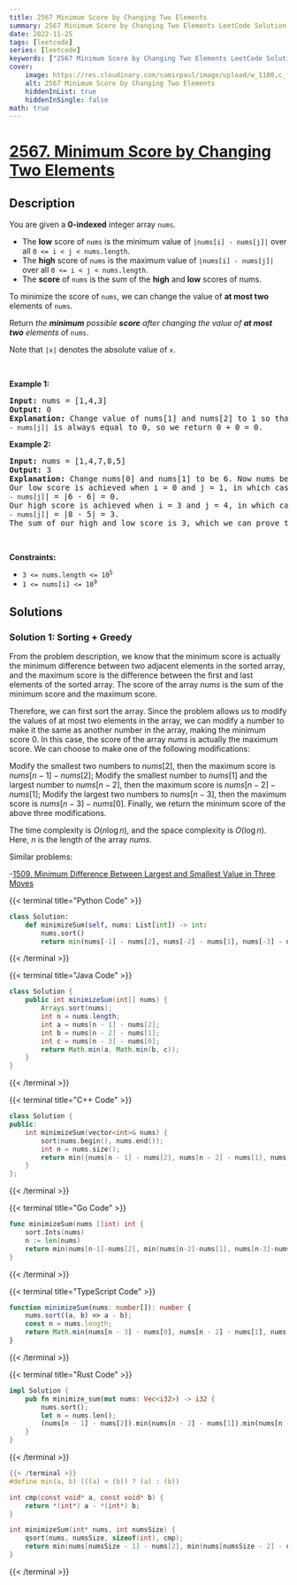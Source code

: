 ```yaml
---
title: 2567 Minimum Score by Changing Two Elements
summary: 2567 Minimum Score by Changing Two Elements LeetCode Solution Explained
date: 2022-11-25
tags: [leetcode]
series: [leetcode]
keywords: ["2567 Minimum Score by Changing Two Elements LeetCode Solution Explained in all languages", "2567 Minimum Score by Changing Two Elements", "LeetCode", "leetcode solution in Python3 C++ Java Go PHP Ruby Swift TypeScript Rust C# JavaScript C", "GeeksforGeeks", "InterviewBit", "Coding Ninjas", "HackerRank", "HackerEarth", "CodeChef", "TopCoder", "AlgoExpert", "freeCodeCamp", "Codeforces", "GitHub", "AtCoder", "Samir Paul"]
cover:
    image: https://res.cloudinary.com/samirpaul/image/upload/w_1100,c_fit,co_rgb:FFFFFF,l_text:Arial_75_bold:2567 Minimum Score by Changing Two Elements - Solution Explained/problem-solving.webp
    alt: 2567 Minimum Score by Changing Two Elements
    hiddenInList: true
    hiddenInSingle: false
math: true
---
```



# [2567. Minimum Score by Changing Two Elements](https://leetcode.com/problems/minimum-score-by-changing-two-elements)


## Description

<p>You are given a <strong>0-indexed</strong> integer array <code>nums</code>.</p>

<ul>
	<li>The <strong>low</strong> score of <code><font face="monospace">nums</font></code> is the minimum value of <code>|nums[i]&nbsp;- nums[j]|</code> over all <code>0 &lt;= i &lt; j &lt; nums.length</code>.</li>
	<li>The <strong>high</strong> score of&nbsp;<code><font face="monospace">nums</font></code> is the maximum value of <code>|nums[i]&nbsp;- nums[j]|</code> over all <code>0 &lt;= i &lt; j &lt; nums.length</code>.</li>
	<li>The <strong>score</strong> of <code>nums</code> is the sum of the <strong>high</strong> and <strong>low</strong> scores of nums.</li>
</ul>

<p>To minimize the score of <code>nums</code>, we can change the value of <strong>at most two</strong> elements of <code>nums</code>.</p>

<p>Return <em>the <strong>minimum</strong> possible <strong>score</strong> after changing&nbsp;the value of <strong>at most two</strong> elements o</em>f <code>nums</code>.</p>

<p>Note that <code>|x|</code> denotes the absolute value of <code>x</code>.</p>

<p>&nbsp;</p>
<p><strong class="example">Example 1:</strong></p>

<pre>
<strong>Input:</strong> nums = [1,4,3]
<strong>Output:</strong> 0
<strong>Explanation:</strong> Change value of nums[1] and nums[2] to 1 so that nums becomes [1,1,1]. Now, the value of <code>|nums[i] - nums[j]|</code> is always equal to 0, so we return 0 + 0 = 0.
</pre>

<p><strong class="example">Example 2:</strong></p>

<pre>
<strong>Input:</strong> nums = [1,4,7,8,5]
<strong>Output:</strong> 3
<strong>Explanation:</strong> Change nums[0] and nums[1] to be 6. Now nums becomes [6,6,7,8,5].
Our low score is achieved when i = 0 and j = 1, in which case |<code>nums[i] - nums[j]</code>| = |6 - 6| = 0.
Our high score is achieved when i = 3 and j = 4, in which case |<code>nums[i] - nums[j]</code>| = |8 - 5| = 3.
The sum of our high and low score is 3, which we can prove to be minimal.
</pre>

<p>&nbsp;</p>
<p><strong>Constraints:</strong></p>

<ul>
	<li><code>3 &lt;= nums.length &lt;= 10<sup>5</sup></code></li>
	<li><code>1 &lt;= nums[i] &lt;= 10<sup>9</sup></code></li>
</ul>

## Solutions

### Solution 1: Sorting + Greedy

From the problem description, we know that the minimum score is actually the minimum difference between two adjacent elements in the sorted array, and the maximum score is the difference between the first and last elements of the sorted array. The score of the array $nums$ is the sum of the minimum score and the maximum score.

Therefore, we can first sort the array. Since the problem allows us to modify the values of at most two elements in the array, we can modify a number to make it the same as another number in the array, making the minimum score $0$. In this case, the score of the array $nums$ is actually the maximum score. We can choose to make one of the following modifications:

Modify the smallest two numbers to $nums[2]$, then the maximum score is $nums[n - 1] - nums[2]$;
Modify the smallest number to $nums[1]$ and the largest number to $nums[n - 2]$, then the maximum score is $nums[n - 2] - nums[1]$;
Modify the largest two numbers to $nums[n - 3]$, then the maximum score is $nums[n - 3] - nums[0]$.
Finally, we return the minimum score of the above three modifications.

The time complexity is $O(n \log n)$, and the space complexity is $O(\log n)$. Here, $n$ is the length of the array $nums$.

Similar problems:

-[1509. Minimum Difference Between Largest and Smallest Value in Three Moves](https://github.com/doocs/leetcode/blob/main/solution/1500-1599/1509.Minimum%20Difference%20Between%20Largest%20and%20Smallest%20Value%20in%20Three%20Moves/README_EN.md)

<!-- tabs:start -->

{{< terminal title="Python Code" >}}
```python
class Solution:
    def minimizeSum(self, nums: List[int]) -> int:
        nums.sort()
        return min(nums[-1] - nums[2], nums[-2] - nums[1], nums[-3] - nums[0])
```
{{< /terminal >}}

{{< terminal title="Java Code" >}}
```java
class Solution {
    public int minimizeSum(int[] nums) {
        Arrays.sort(nums);
        int n = nums.length;
        int a = nums[n - 1] - nums[2];
        int b = nums[n - 2] - nums[1];
        int c = nums[n - 3] - nums[0];
        return Math.min(a, Math.min(b, c));
    }
}
```
{{< /terminal >}}

{{< terminal title="C++ Code" >}}
```cpp
class Solution {
public:
    int minimizeSum(vector<int>& nums) {
        sort(nums.begin(), nums.end());
        int n = nums.size();
        return min({nums[n - 1] - nums[2], nums[n - 2] - nums[1], nums[n - 3] - nums[0]});
    }
};
```
{{< /terminal >}}

{{< terminal title="Go Code" >}}
```go
func minimizeSum(nums []int) int {
	sort.Ints(nums)
	n := len(nums)
	return min(nums[n-1]-nums[2], min(nums[n-2]-nums[1], nums[n-3]-nums[0]))
}
```
{{< /terminal >}}

{{< terminal title="TypeScript Code" >}}
```ts
function minimizeSum(nums: number[]): number {
    nums.sort((a, b) => a - b);
    const n = nums.length;
    return Math.min(nums[n - 3] - nums[0], nums[n - 2] - nums[1], nums[n - 1] - nums[2]);
}
```
{{< /terminal >}}

{{< terminal title="Rust Code" >}}
```rust
impl Solution {
    pub fn minimize_sum(mut nums: Vec<i32>) -> i32 {
        nums.sort();
        let n = nums.len();
        (nums[n - 1] - nums[2]).min(nums[n - 2] - nums[1]).min(nums[n - 3] - nums[0])
    }
}
```
{{< /terminal >}}

```c
{{< /terminal >}}
#define min(a, b) (((a) < (b)) ? (a) : (b))

int cmp(const void* a, const void* b) {
    return *(int*) a - *(int*) b;
}

int minimizeSum(int* nums, int numsSize) {
    qsort(nums, numsSize, sizeof(int), cmp);
    return min(nums[numsSize - 1] - nums[2], min(nums[numsSize - 2] - nums[1], nums[numsSize - 3] - nums[0]));
}
```
{{< /terminal >}}

<!-- tabs:end -->

<!-- end -->
